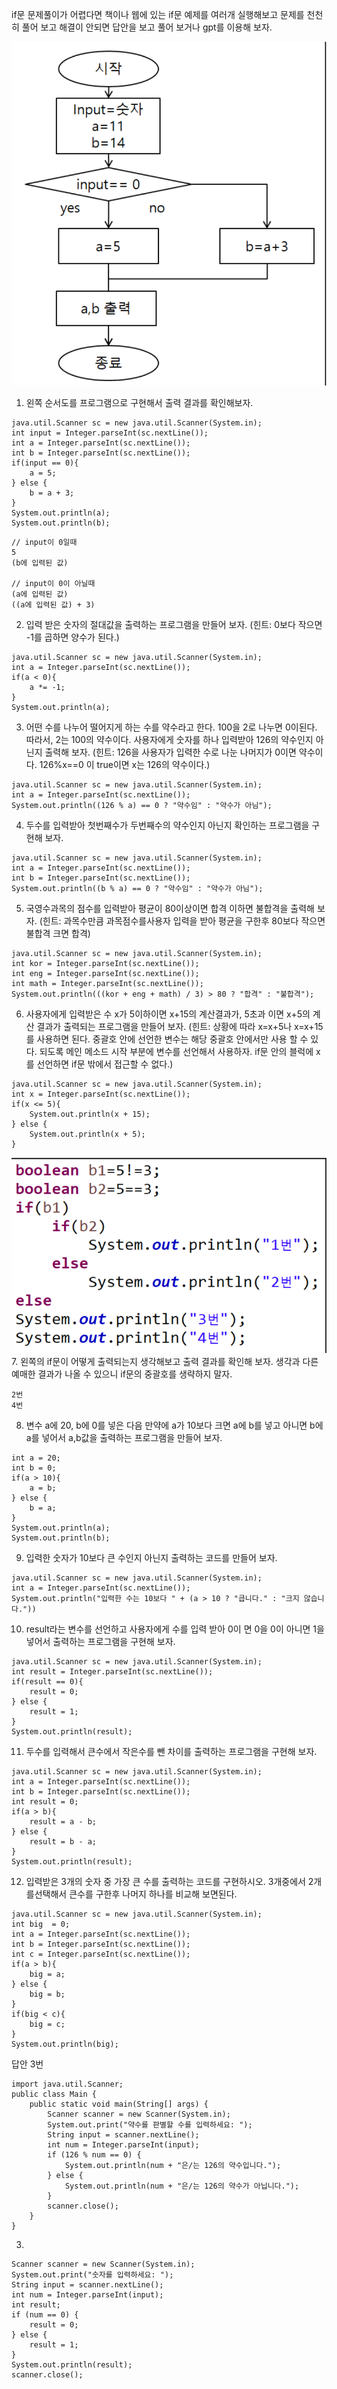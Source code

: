 if문 문제풀이가 어렵다면 책이나 웹에 있는 if문 예제를 여러개 실행해보고 문제를 천천히 풀어 보고 해결이 안되면 답안을 보고 풀어 보거나 gpt를 이용해 보자.

![image](./images/image19.png)
1. 왼쪽 순서도를 프로그램으로 구현해서 출력 결과를 확인해보자.
```
java.util.Scanner sc = new java.util.Scanner(System.in);
int input = Integer.parseInt(sc.nextLine());
int a = Integer.parseInt(sc.nextLine());
int b = Integer.parseInt(sc.nextLine());
if(input == 0){
    a = 5;
} else {
    b = a + 3;
}
System.out.println(a);
System.out.println(b);
```
```
// input이 0일때 
5
(b에 입력된 값)

// input이 0이 아닐때
(a에 입력된 값)
((a에 입력된 값) + 3)
```
2. 입력 받은 숫자의 절대값을 출력하는 프로그램을 만들어 보자. 
(힌트: 0보다 작으면 -1를 곱하면 양수가 된다.)
```
java.util.Scanner sc = new java.util.Scanner(System.in);
int a = Integer.parseInt(sc.nextLine());
if(a < 0){
    a *= -1;
}
System.out.println(a);
```
3. 어떤 수를 나누어 떨어지게 하는 수를 약수라고 한다. 
100을 2로 나누면 0이된다.
따라서, 2는 100의 약수이다. 
사용자에게 숫자를 하나 입력받아 126의 약수인지 아닌지 출력해 보자. 
(힌트: 126을 사용자가 입력한 수로 나눈 나머지가 0이면 약수이다. 126%x==0 이 true이면 x는 126의 약수이다.)
```
java.util.Scanner sc = new java.util.Scanner(System.in);
int a = Integer.parseInt(sc.nextLine());
System.out.println((126 % a) == 0 ? "약수임" : "약수가 아님");
```
4. 두수를 입력받아 첫번째수가 두번째수의 약수인지 아닌지 확인하는 프로그램을 구현해 보자.
```
java.util.Scanner sc = new java.util.Scanner(System.in);
int a = Integer.parseInt(sc.nextLine());
int b = Integer.parseInt(sc.nextLine());
System.out.println((b % a) == 0 ? "약수임" : "약수가 아님");
```
5. 국영수과목의 점수를 입력받아 평균이 80이상이면 합격 이하면 불합격을 출력해 보자.
(힌트: 과목수만큼 과목점수를사용자 입력을 받아 평균을 구한후 80보다 작으면 불합격 크면 합격)
```
java.util.Scanner sc = new java.util.Scanner(System.in);
int kor = Integer.parseInt(sc.nextLine());
int eng = Integer.parseInt(sc.nextLine());
int math = Integer.parseInt(sc.nextLine());
System.out.println(((kor + eng + math) / 3) > 80 ? "합격" : "불합격");
```
6. 사용자에게 입력받은 수 x가 5이하이면 x+15의 계산결과가, 
5초과 이면 x+5의 계산 결과가 출력되는 프로그램을 만들어 보자.
(힌트: 상황에 따라 x=x+5나 x=x+15를 사용하면 된다. 
중괄호 안에 선언한 변수는 해당 중괄호 안에서만 사용 할 수 있다. 
되도록 메인 메소드 시작 부분에 변수를 선언해서 사용하자. 
if문 안의 블럭에 x를 선언하면 if문 밖에서 접근할 수 없다.)
```
java.util.Scanner sc = new java.util.Scanner(System.in);
int x = Integer.parseInt(sc.nextLine());
if(x <= 5){
    System.out.println(x + 15);
} else {
    System.out.println(x + 5);
}
```

![image](./images/image20.png)
7. 왼쪽의 if문이 어떻게 출력되는지 생각해보고 출력 결과를 확인해 보자.
생각과 다른 예매한 결과가 나올 수 있으니 if문의 중괄호를 생략하지 말자.
```
2번
4번
```

8. 변수 a에 20, b에 0를 넣은 다음 만약에 a가 10보다 크면 a에 b를 넣고 
아니면 b에 a를 넣어서 a,b값을 출력하는 프로그램을 만들어 보자.
```
int a = 20;
int b = 0;
if(a > 10){
    a = b;
} else {
    b = a;
}
System.out.println(a);
System.out.println(b);
```
9. 입력한 숫자가 10보다 큰 수인지 아닌지 출력하는 코드를 만들어 보자.
```
java.util.Scanner sc = new java.util.Scanner(System.in);
int a = Integer.parseInt(sc.nextLine());
System.out.println("입력한 수는 10보다 " + (a > 10 ? "큽니다." : "크지 않습니다."))
```
10. result라는 변수를 선언하고 사용자에게 수를 입력 받아 0이 면 0을
0이 아니면 1을 넣어서 출력하는 프로그램을 구현해 보자.
```
java.util.Scanner sc = new java.util.Scanner(System.in);
int result = Integer.parseInt(sc.nextLine());
if(result == 0){
    result = 0;
} else {
    result = 1;
}
System.out.println(result);
```
11. 두수를 입력해서 큰수에서 작은수를 뺀 차이를 출력하는 프로그램을 구현해 보자.
```
java.util.Scanner sc = new java.util.Scanner(System.in);
int a = Integer.parseInt(sc.nextLine());
int b = Integer.parseInt(sc.nextLine());
int result = 0;
if(a > b){
    result = a - b;
} else {
    result = b - a;
}
System.out.println(result);
```
12. 입력받은 3개의 숫자 중 가장 큰 수를 출력하는 코드를 구현하시오. 
3개중에서 2개를선택해서 큰수를 구한후 나머지 하나를 비교해 보면된다.
```
java.util.Scanner sc = new java.util.Scanner(System.in);
int big  = 0;
int a = Integer.parseInt(sc.nextLine());
int b = Integer.parseInt(sc.nextLine());
int c = Integer.parseInt(sc.nextLine());
if(a > b){
    big = a;
} else {
    big = b;
}
if(big < c){
    big = c;
}
System.out.println(big);
```

답안 3번
```
import java.util.Scanner;
public class Main {
    public static void main(String[] args) {
        Scanner scanner = new Scanner(System.in);
        System.out.print("약수를 판별할 수를 입력하세요: ");
        String input = scanner.nextLine();
        int num = Integer.parseInt(input);
        if (126 % num == 0) {
            System.out.println(num + "은/는 126의 약수입니다.");
        } else {
            System.out.println(num + "은/는 126의 약수가 아닙니다.");
        }
        scanner.close();
    }
}
```
3.
```
Scanner scanner = new Scanner(System.in);
System.out.print("숫자를 입력하세요: ");
String input = scanner.nextLine();
int num = Integer.parseInt(input);
int result;
if (num == 0) {
    result = 0;
} else {
    result = 1;
}
System.out.println(result);
scanner.close();
```

